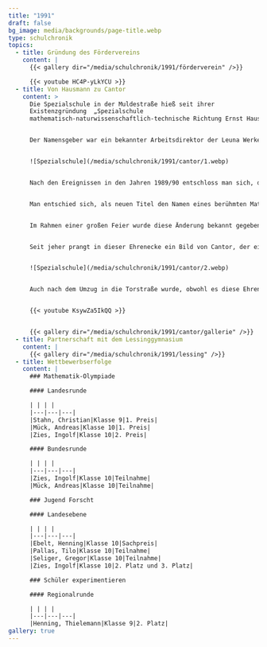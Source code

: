 ```yaml
---
title: "1991"
draft: false
bg_image: media/backgrounds/page-title.webp
type: schulchronik
topics:
  - title: Gründung des Fördervereins
    content: |
      {{< gallery dir="/media/schulchronik/1991/förderverein" />}}

      {{< youtube HC4P-yLkYCU >}}
  - title: Von Hausmann zu Cantor
    content: >
      Die Spezialschule in der Muldestraße hieß seit ihrer
      Existenzgründung  „Spezialschule
      mathematisch-naturwissenschaftlich-technische Richtung Ernst Hausmann“.


      Der Namensgeber war ein bekannter Arbeitsdirektor der Leuna Werke, welcher von 1909 bis 1982 lebte. Ein Bild von ihm hing in der Ehrenecke, die auf dem Foto zu sehen ist.


      ![Spezialschule](/media/schulchronik/1991/cantor/1.webp)


      Nach den Ereignissen in den Jahren 1989/90 entschloss man sich, der Schule einen neuen Namen zu verleihen, was Anfang März 1991 geschah.


      Man entschied sich, als neuen Titel den Namen eines berühmten Mathematikers zu wählen, der eng mit Halle verbunden ist und als Begründer der Mengenlehre gilt – Georg Cantor.


      Im Rahmen einer großen Feier wurde diese Änderung bekannt gegeben.


      Seit jeher prangt in dieser Ehrenecke ein Bild von Cantor, der einstmals wünschte, dass sein Bild nicht publiziert werden würde, da dies eine zu große Ehre für ihn wäre.


      ![Spezialschule](/media/schulchronik/1991/cantor/2.webp)


      Auch nach dem Umzug in die Torstraße wurde, obwohl es diese Ehrenecke nicht mehr gab, der Name nicht vergessen. Dafür sorgt ein Schild, welches vom Eingang des alten Gebäudes zum Eingang des Neuen umgehängt wurde. Auf diesem steht für alle sichtbar „mathematisch-naturwissenschaftliches Gymnasium Georg Cantor“. Dies bestätigt das Profil unserer Schule.


      {{< youtube KsywZa5IkQQ >}}


      {{< gallery dir="/media/schulchronik/1991/cantor/gallerie" />}}
  - title: Partnerschaft mit dem Lessinggymnasium
    content: |
      {{< gallery dir="/media/schulchronik/1991/lessing" />}}
  - title: Wettbewerbserfolge
    content: |
      ### Mathematik-Olympiade

      #### Landesrunde

      | | | |
      |---|---|---|
      |Stahn, Christian|Klasse 9|1. Preis|
      |Mück, Andreas|Klasse 10|1. Preis|
      |Zies, Ingolf|Klasse 10|2. Preis|

      #### Bundesrunde

      | | | |
      |---|---|---|
      |Zies, Ingolf|Klasse 10|Teilnahme|
      |Mück, Andreas|Klasse 10|Teilnahme|

      ### Jugend Forscht

      #### Landesebene

      | | | |
      |---|---|---|
      |Ebelt, Henning|Klasse 10|Sachpreis|
      |Pallas, Tilo|Klasse 10|Teilnahme|
      |Seliger, Gregor|Klasse 10|Teilnahme|
      |Zies, Ingolf|Klasse 10|2. Platz und 3. Platz|

      ### Schüler experimentieren

      #### Regionalrunde

      | | | |
      |---|---|---|
      |Henning, Thielemann|Klasse 9|2. Platz|
gallery: true
---
```




